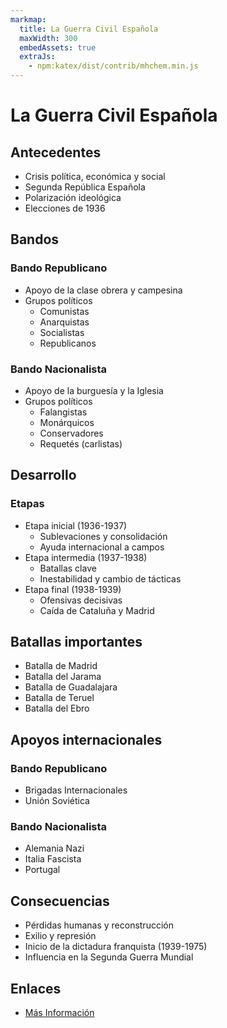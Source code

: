 ```yaml
---
markmap:
  title: La Guerra Civil Española
  maxWidth: 300
  embedAssets: true
  extraJs:
    - npm:katex/dist/contrib/mhchem.min.js
---
```

# La Guerra Civil Española

## Antecedentes
- Crisis política, económica y social
- Segunda República Española
- Polarización ideológica
- Elecciones de 1936

## Bandos
### Bando Republicano
- Apoyo de la clase obrera y campesina
- Grupos políticos
  - Comunistas
  - Anarquistas
  - Socialistas
  - Republicanos
### Bando Nacionalista
- Apoyo de la burguesía y la Iglesia
- Grupos políticos
  - Falangistas
  - Monárquicos
  - Conservadores
  - Requetés (carlistas)

## Desarrollo
### Etapas
- Etapa inicial (1936-1937)
  - Sublevaciones y consolidación
  - Ayuda internacional a campos
- Etapa intermedia (1937-1938)
  - Batallas clave
  - Inestabilidad y cambio de tácticas
- Etapa final (1938-1939)
  - Ofensivas decisivas
  - Caída de Cataluña y Madrid

## Batallas importantes
- Batalla de Madrid
- Batalla del Jarama
- Batalla de Guadalajara
- Batalla de Teruel
- Batalla del Ebro

## Apoyos internacionales
### Bando Republicano
- Brigadas Internacionales
- Unión Soviética
### Bando Nacionalista
- Alemania Nazi
- Italia Fascista
- Portugal

## Consecuencias
- Pérdidas humanas y reconstrucción
- Exilio y represión
- Inicio de la dictadura franquista (1939-1975)
- Influencia en la Segunda Guerra Mundial

## Enlaces
- [Más Información](https://es.wikipedia.org/wiki/Guerra_Civil_Espa%C3%B1ola)